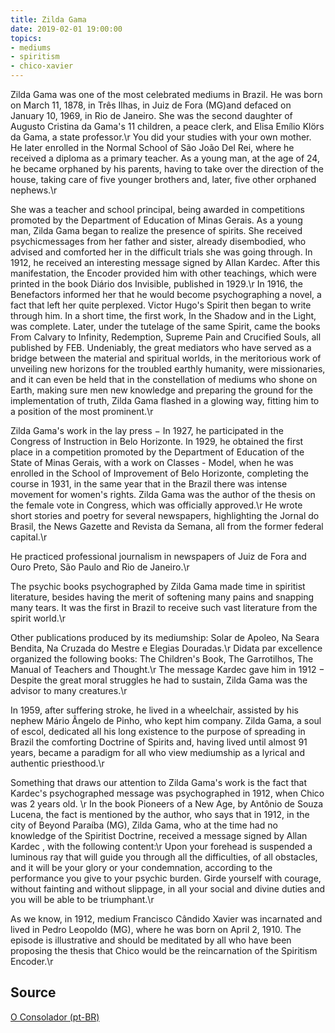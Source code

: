 ```yaml
---
title: Zilda Gama
date: 2019-02-01 19:00:00
topics: 
- mediums
- spiritism
- chico-xavier
---
```


Zilda Gama was one of the most celebrated mediums in Brazil. He was born on March 11, 1878, in Três Ilhas, in Juiz de Fora (MG)and defaced on January 10, 1969, in Rio de Janeiro. She was the second daughter of Augusto Cristina da Gama's 11 children, a peace clerk, and Elisa Emílio Klörs da Gama, a state professor.\r
You did your studies with your own mother. He later enrolled in the Normal School of São João Del Rei, where he received a diploma as a primary teacher. As a young man, at the age of 24, he became orphaned by his parents, having to take over the direction of the house, taking care of five younger brothers and, later, five other orphaned nephews.\r

She was a teacher and school principal, being awarded in competitions promoted by the Department of Education of Minas Gerais. As a young man, Zilda Gama began to realize the presence of spirits. She received psychicmessages from her father and sister, already disembodied, who advised and comforted her in the difficult trials she was going through. In 1912, he received an interesting message signed by Allan Kardec. After this manifestation, the Encoder provided him with other teachings, which were printed in the book Diário dos Invisible, published in 1929.\r
In 1916, the Benefactors informed her that he would become psychographing a novel, a fact that left her quite perplexed. Victor Hugo's Spirit then began to write through him. In a short time, the first work, In the Shadow and in the Light, was complete. Later, under the tutelage of the same Spirit, came the books From Calvary to Infinity, Redemption, Supreme Pain and Crucified Souls, all published by FEB. Undeniably, the great mediators who have served as a bridge between the material and spiritual worlds, in the meritorious work of unveiling new horizons for the troubled earthly humanity, were missionaries, and it can even be held that in the constellation of mediums who shone on Earth, making sure men new knowledge and preparing the ground for the implementation of truth, Zilda Gama flashed in a glowing way, fitting him to a position of the most prominent.\r

Zilda Gama's work in the lay press − In 1927, he participated in the Congress of Instruction in Belo Horizonte. In 1929, he obtained the first place in a competition promoted by the Department of Education of the State of Minas Gerais, with a work on Classes - Model, when he was enrolled in the School of Improvement of Belo Horizonte, completing the course in 1931, in the same year that in the Brazil there was intense movement for women's rights. Zilda Gama was the author of the thesis on the female vote in Congress, which was officially approved.\r
He wrote short stories and poetry for several newspapers, highlighting the Jornal do Brasil, the News Gazette and Revista da Semana, all from the former federal capital.\r

He practiced professional journalism in newspapers of Juiz de Fora and Ouro Preto, São Paulo and Rio de Janeiro.\r

The psychic books psychographed by Zilda Gama made time in spiritist literature, besides having the merit of softening many pains and snapping many tears. It was the first in Brazil to receive such vast literature from the spirit world.\r

Other publications produced by its mediumship: Solar de Apoleo, Na Seara Bendita, Na Cruzada do Mestre e Elegias Douradas.\r
Didata par excellence organized the following books: The Children's Book, The Garrotilhos, The Manual of Teachers and Thought.\r
The message Kardec gave him in 1912 − Despite the great moral struggles he had to sustain, Zilda Gama was the advisor to many creatures.\r

In 1959, after suffering stroke, he lived in a wheelchair, assisted by his nephew Mário Ângelo de Pinho, who kept him company. Zilda Gama, a soul of escol, dedicated all his long existence to the purpose of spreading in Brazil the comforting Doctrine of Spirits and, having lived until almost 91 years, became a paradigm for all who view mediumship as a lyrical and authentic priesthood.\r

Something that draws our attention to Zilda Gama's work is the fact that Kardec's psychographed message was psychographed in 1912, when Chico was 2 years old. \r
In the book Pioneers of a New Age, by Antônio de Souza Lucena, the fact is mentioned by the author, who says that in 1912, in the city of Beyond Paraíba (MG), Zilda Gama, who at the time had no knowledge of the Spiritist Doctrine, received a message signed by Allan Kardec , with the following content:\r
Upon your forehead is suspended a luminous ray that will guide you through all the difficulties, of all obstacles, and it will be your glory or your condemnation, according to the performance you give to your psychic burden. Girde yourself with courage, without fainting and without slippage, in all your social and divine duties and you will be able to be triumphant.\r

As we know, in 1912, medium Francisco Cândido Xavier was incarnated and lived in Pedro Leopoldo (MG), where he was born on April 2, 1910. The episode is illustrative and should be meditated by all who have been proposing the thesis that Chico would be the reincarnation of the Spiritism Encoder.\r

## Source
[O Consolador (pt-BR)](http://www.oconsolador.com.br/linkfixo/biografias/zildagama.html)





